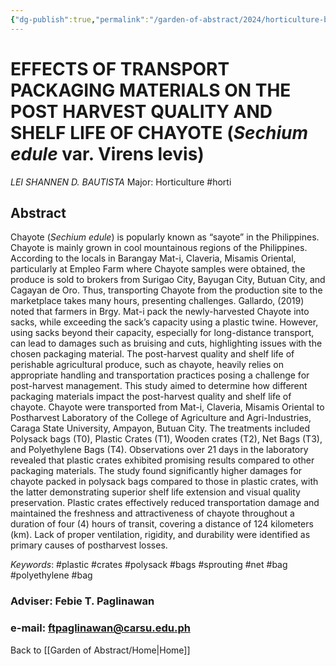 ```yaml
---
{"dg-publish":true,"permalink":"/garden-of-abstract/2024/horticulture-bautista/","created":"2024-05-23T16:02:45.470+08:00"}
---
```


# EFFECTS OF TRANSPORT PACKAGING MATERIALS ON THE POST HARVEST QUALITY AND SHELF LIFE OF CHAYOTE (***Sechium edule*** var. Virens levis)
*LEI SHANNEN D. BAUTISTA*
Major: Horticulture #horti 
## Abstract
Chayote (*Sechium edule*) is popularly known as “sayote” in the Philippines. Chayote is mainly grown in cool mountainous regions of the Philippines. According to the locals in Barangay Mat-i, Claveria, Misamis Oriental, particularly at Empleo Farm where Chayote samples were obtained, the produce is sold to brokers from Surigao City, Bayugan City, Butuan City, and Cagayan de Oro. Thus, transporting Chayote from the production site to the marketplace takes many hours, presenting challenges. Gallardo, (2019) noted that farmers in Brgy. Mat-i pack the newly-harvested Chayote into sacks, while exceeding the sack’s capacity using a plastic twine. However, using sacks beyond their capacity, especially for long-distance transport, can lead to damages such as bruising and cuts, highlighting issues with the chosen packaging material. The post-harvest quality and shelf life of perishable agricultural produce, such as chayote, heavily relies on appropriate handling and transportation practices posing a challenge for post-harvest management. This study aimed to determine how different packaging materials impact the post-harvest quality and shelf life of chayote. Chayote were transported from Mat-i, Claveria, Misamis Oriental to Postharvest Laboratory of the College of Agriculture and Agri-Industries, Caraga State University, Ampayon, Butuan City. The treatments included Polysack bags (T0), Plastic Crates (T1), Wooden crates (T2), Net Bags (T3), and Polyethylene Bags (T4). Observations over 21 days in the laboratory revealed that plastic crates exhibited promising results compared to other packaging materials. The study found significantly higher damages for chayote packed in polysack bags compared to those in plastic crates, with the latter demonstrating superior shelf life extension and visual quality preservation. Plastic crates effectively reduced transportation damage and maintained the freshness and attractiveness of chayote throughout a duration of four (4) hours of transit, covering a distance of 124 kilometers (km). Lack of proper ventilation, rigidity, and durability were identified as primary causes of postharvest losses.

*Keywords*: #plastic #crates #polysack #bags #sprouting #net #bag #polyethylene #bag

### Adviser: Febie T. Paglinawan
### e-mail: ftpaglinawan@carsu.edu.ph

Back to [[Garden of Abstract/Home\|Home]]